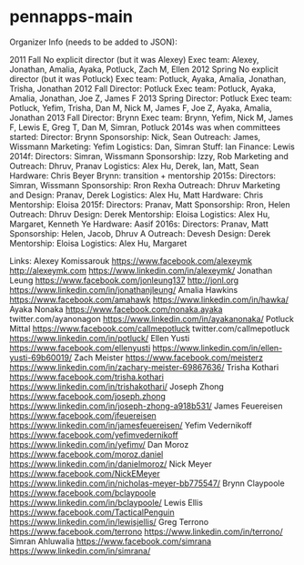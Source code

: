 # pennapps-main

Organizer Info (needs to be added to JSON):

2011 Fall
No explicit director (but it was Alexey)
Exec team: Alexey, Jonathan, Amalia, Ayaka, Potluck, Zach M, Ellen
2012 Spring
No explicit director (but it was Potluck)
Exec team: Potluck, Ayaka, Amalia, Jonathan, Trisha, Jonathan
2012 Fall
Director: Potluck
Exec team: Potluck, Ayaka, Amalia, Jonathan, Joe Z, James F
2013 Spring
Director: Potluck
Exec team: Potluck, Yefim, Trisha, Dan M, Nick M, James F, Joe Z, Ayaka, Amalia, Jonathan
2013 Fall
Director: Brynn
Exec team: Brynn, Yefim, Nick M, James F, Lewis E, Greg T, Dan M, Simran, Potluck
2014s was when committees started:
Director: Brynn
Sponsorship: Nick, Sean
Outreach: James, Wissmann
Marketing: Yefim
Logistics: Dan, Simran
Stuff: Ian
Finance: Lewis
2014f:
Directors: Simran, Wissmann
Sponsorship: Izzy, Rob
Marketing and Outreach: Dhruv, Pranav
Logistics: Alex Hu, Derek, Ian, Matt, Sean
Hardware: Chris Beyer
Brynn: transition + mentorship
2015s:
Directors: Simran, Wissmann
Sponsorship: Rron Rexha
Outreach: Dhruv
Marketing and Design: Pranav, Derek
Logistics: Alex Hu, Matt
Hardware: Chris
Mentorship: Eloisa
2015f:
Directors: Pranav, Matt
Sponsorship: Rron, Helen
Outreach: Dhruv
Design: Derek
Mentorship: Eloisa
Logistics: Alex Hu, Margaret, Kenneth Ye
Hardware: Aasif
2016s: 
Directors: Pranav, Matt
Sponsorship: Helen, Jacob, Dhruv A
Outreach: Devesh
Design: Derek
Mentorship: Eloisa
Logistics: Alex Hu, Margaret

Links:
Alexey Komissarouk
https://www.facebook.com/alexeymk
http://alexeymk.com
https://www.linkedin.com/in/alexeymk/
Jonathan Leung
https://www.facebook.com/jonleung137
http://jonl.org
https://www.linkedin.com/in/jonathanjleung/
Amalia Hawkins
https://www.facebook.com/amahawk
https://www.linkedin.com/in/hawka/
Ayaka Nonaka
https://www.facebook.com/nonaka.ayaka
twitter.com/ayanonagon
https://www.linkedin.com/in/ayakanonaka/
Potluck Mittal
https://www.facebook.com/callmepotluck
twitter.com/callmepotluck
https://www.linkedin.com/in/potluck/
Ellen Yusti
https://www.facebook.com/ellenyusti
https://www.linkedin.com/in/ellen-yusti-69b60019/
Zach Meister
https://www.facebook.com/meisterz
https://www.linkedin.com/in/zachary-meister-69867636/
Trisha Kothari
https://www.facebook.com/trisha.kothari
https://www.linkedin.com/in/trishakothari/
Joseph Zhong
https://www.facebook.com/joseph.zhong
https://www.linkedin.com/in/joseph-zhong-a918b531/
James Feuereisen
https://www.facebook.com/jfeuereisen
https://www.linkedin.com/in/jamesfeuereisen/
Yefim Vedernikoff
https://www.facebook.com/yefimvedernikoff
https://www.linkedin.com/in/yefimv/
Dan Moroz
https://www.facebook.com/moroz.daniel
https://www.linkedin.com/in/danielmoroz/
Nick Meyer
https://www.facebook.com/NickEMeyer
https://www.linkedin.com/in/nicholas-meyer-bb775547/
Brynn Claypoole
https://www.facebook.com/bclaypoole
https://www.linkedin.com/in/bclaypoole/
Lewis Ellis
https://www.facebook.com/TacticalPenguin
https://www.linkedin.com/in/lewisjellis/
Greg Terrono
https://www.facebook.com/terrono
https://www.linkedin.com/in/terrono/
Simran Ahluwalia
https://www.facebook.com/simrana
https://www.linkedin.com/in/simrana/
